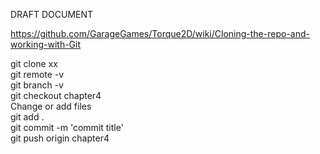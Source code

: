 DRAFT DOCUMENT

https://github.com/GarageGames/Torque2D/wiki/Cloning-the-repo-and-working-with-Git

git clone xx  
git remote -v  
git branch -v  
git checkout chapter4  
Change or add files  
git add .  
git commit -m 'commit title'  
git push origin chapter4  
